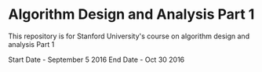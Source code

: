 # Algorithm Design and Analysis Part 1

This repository is for Stanford University's course on algorithm design and analysis Part 1

Start Date - September 5 2016
End Date - Oct 30 2016
